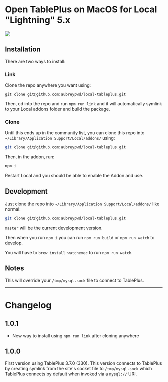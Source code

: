 # Open TablePlus on MacOS for Local "Lightning" 5.x

![](https://tableplus.com/resources/favicons/apple-icon.png)

## Installation

There are two ways to install:

### Link

Clone the repo anywhere you want using:

```
git clone git@github.com:aubreypwd/local-tableplus.git
```

Then, cd into the repo and run `npm run link` and it will automatically symlink to your Local addons folder and build the package.

### Clone

Until this ends up in the community list, you can clone this repo into `~/Library/Application Support/Local/addons/` using:

```bash
git clone git@github.com:aubreypwd/local-tableplus.git
```

Then, in the addon, run:

```bash
npm i
```

Restart Local and you should be able to enable the Addon and use.

## Development

Just clone the repo into `~/Library/Application Support/Local/addons/` like normal:

```bash
git clone git@github.com:aubreypwd/local-tableplus.git
```

`master` will be the current development version.

Then when you run `npm i` you can run `npm run build` or `npm run watch` to develop.

You will have to `brew install watchexec` to run `npm run watch`.

## Notes

This will override your `/tmp/mysql.sock` file to connect to TablePlus.

-------------------------

# Changelog 

## 1.0.1

- New way to install using `npm run link` after cloning anywhere

## 1.0.0

First version using TablePlus 3.7.0 (330). This version connects to TablePlus by creating symlink from the site's socket file to `/tmp/mysql.sock` which TablePlus connects by default when invoked via a `mysql://` URI.
